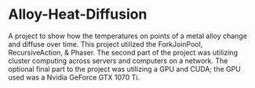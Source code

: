 # Alloy-Heat-Diffusion
A project to show how the temperatures on points of a metal alloy change and diffuse over time. 
This project utilized the ForkJoinPool, RecursiveAction, & Phaser. The second part of the project 
was utilizing cluster computing across servers and computers on a network. The optional final part 
to the project was utilizing a GPU and CUDA; the GPU used was a Nvidia GeForce GTX 1070 Ti.
